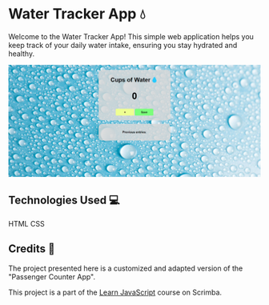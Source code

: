 # Water Tracker App 💧
Welcome to the Water Tracker App! This simple web application helps you keep track of your daily water intake, ensuring you stay hydrated and healthy.

![Water Tracker App Screenshot](./img/water-tracker-app-screenshot.png)

## Technologies Used 💻
HTML
CSS

## Credits 🙌
The project presented here is a customized and adapted version of the "Passenger Counter App".

This project is a part of the [Learn JavaScript](https://scrimba.com/learn/learnjavascript) course on Scrimba. 